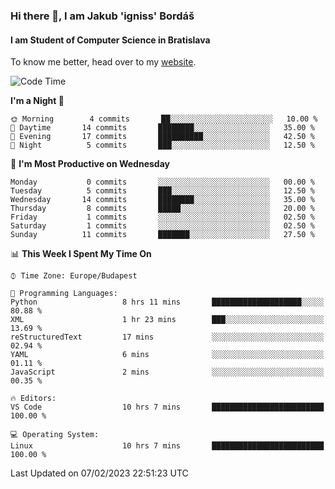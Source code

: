 ### Hi there 👋, I am Jakub 'igniss' Bordáš

#### I am Student of Computer Science in Bratislava
To know me better, head over to my [website](https://bordas.sk).


<!--START_SECTION:waka-->
![Code Time](http://img.shields.io/badge/Code%20Time-1%2C033%20hrs%2024%20mins-blue)

**I'm a Night 🦉** 

```text
🌞 Morning        4 commits       ██░░░░░░░░░░░░░░░░░░░░░░░   10.00 % 
🌆 Daytime       14 commits       ████████░░░░░░░░░░░░░░░░░   35.00 % 
🌃 Evening       17 commits       ██████████░░░░░░░░░░░░░░░   42.50 % 
🌙 Night          5 commits       ███░░░░░░░░░░░░░░░░░░░░░░   12.50 % 

```
📅 **I'm Most Productive on Wednesday** 

```text
Monday           0 commits       ░░░░░░░░░░░░░░░░░░░░░░░░░   00.00 % 
Tuesday          5 commits       ███░░░░░░░░░░░░░░░░░░░░░░   12.50 % 
Wednesday       14 commits       ████████░░░░░░░░░░░░░░░░░   35.00 % 
Thursday         8 commits       █████░░░░░░░░░░░░░░░░░░░░   20.00 % 
Friday           1 commits       ░░░░░░░░░░░░░░░░░░░░░░░░░   02.50 % 
Saturday         1 commits       ░░░░░░░░░░░░░░░░░░░░░░░░░   02.50 % 
Sunday          11 commits       ███████░░░░░░░░░░░░░░░░░░   27.50 % 

```


📊 **This Week I Spent My Time On** 

```text
⌚︎ Time Zone: Europe/Budapest

💬 Programming Languages: 
Python                   8 hrs 11 mins       ████████████████████░░░░░   80.88 % 
XML                      1 hr 23 mins        ███░░░░░░░░░░░░░░░░░░░░░░   13.69 % 
reStructuredText         17 mins             ░░░░░░░░░░░░░░░░░░░░░░░░░   02.94 % 
YAML                     6 mins              ░░░░░░░░░░░░░░░░░░░░░░░░░   01.11 % 
JavaScript               2 mins              ░░░░░░░░░░░░░░░░░░░░░░░░░   00.35 % 

🔥 Editors: 
VS Code                  10 hrs 7 mins       █████████████████████████   100.00 % 

💻 Operating System: 
Linux                    10 hrs 7 mins       █████████████████████████   100.00 % 

```


 Last Updated on 07/02/2023 22:51:23 UTC
<!--END_SECTION:waka-->
